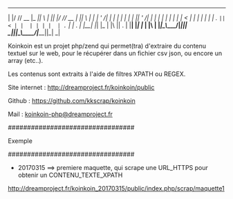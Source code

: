   _  __ ____  _____  _   _  _  _  ____  _____  _   _
 | |/ // __ \|_   _|| \ | || |/ // __ \|_   _|| \ | |
 | ' /| |  | | | |  |  \| || ' /| |  | | | |  |  \| |
 |  < | |  | | | |  | . ` ||  < | |  | | | |  | . ` |
 | . \| |__| |_| |_ | |\  || . \| |__| |_| |_ | |\  |
 |_|\_\\____/|_____||_| \_||_|\_\\____/|_____||_| \_|   
   

Koinkoin est un projet php/zend qui permet(tra) d'extraire du contenu textuel sur le web, pour le récupérer dans un fichier csv json, ou encore un array (etc..).

Les contenus sont extraits à l'aide de filtres XPATH ou REGEX.

Site internet   : http://dreamproject.fr/koinkoin/public

Github          : https://github.com/kkscrap/koinkoin

Mail            : koinkoin-php@dreamproject.fr

#################################

Exemple

#################################

- 20170315 ==> premiere maquette, qui scrape une URL_HTTPS pour obtenir un CONTENU_TEXTE_XPATH 

http://dreamproject.fr/koinkoin_20170315/public/index.php/scrap/maquette1